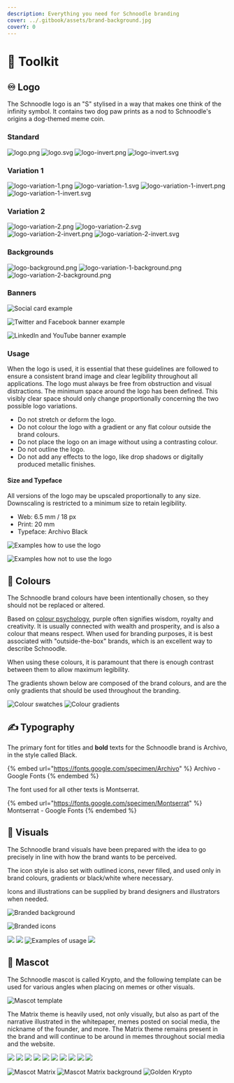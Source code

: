```yaml
---
description: Everything you need for Schnoodle branding
cover: ../.gitbook/assets/brand-background.jpg
coverY: 0
---
```


# 🧰 Toolkit

## ♾️ Logo

The Schnoodle logo is an "S" stylised in a way that makes one think of the infinity symbol. It contains two dog paw prints as a nod to Schnoodle's origins a dog-themed meme coin.

### Standard

![logo.png](../.gitbook/assets/logo.png) ![logo.svg](../.gitbook/assets/logo.svg) ![logo-invert.png](../.gitbook/assets/logo-invert.png) ![logo-invert.svg](../.gitbook/assets/logo-invert.svg)

### Variation 1

![logo-variation-1.png](../.gitbook/assets/logo-variation-1.png) ![logo-variation-1.svg](../.gitbook/assets/logo-variation-1.svg) ![logo-variation-1-invert.png](../.gitbook/assets/logo-variation-1-invert.png) ![logo-variation-1-invert.svg](../.gitbook/assets/logo-variation-1-invert.svg)

### Variation 2

![logo-variation-2.png](../.gitbook/assets/logo-variation-2.png) ![logo-variation-2.svg](../.gitbook/assets/logo-variation-2.svg) ![logo-variation-2-invert.png](../.gitbook/assets/logo-variation-2-invert.png) ![logo-variation-2-invert.svg](../.gitbook/assets/logo-variation-2-invert.svg)

### Backgrounds

![logo-background.png](../.gitbook/assets/logo-background.png) ![logo-variation-1-background.png](../.gitbook/assets/logo-variation-1-background.png) ![logo-variation-2-background.png](../.gitbook/assets/logo-variation-2-background.png)

### Banners

![Social card example](../.gitbook/assets/logo-social.png)

![Twitter and Facebook banner example](../.gitbook/assets/logo-banner-1.png)

![LinkedIn and YouTube banner example](../.gitbook/assets/logo-banner-2.png)

### Usage

When the logo is used, it is essential that these guidelines are followed to ensure a consistent brand image and clear legibility throughout all applications. The logo must always be free from obstruction and visual distractions. The minimum space around the logo has been defined. This visibly clear space should only change proportionally concerning the two possible logo variations.

* Do not stretch or deform the logo.
* Do not colour the logo with a gradient or any flat colour outside the brand colours.
* Do not place the logo on an image without using a contrasting colour.
* Do not outline the logo.
* Do not add any effects to the logo, like drop shadows or digitally produced metallic finishes.

#### Size and Typeface

All versions of the logo may be upscaled proportionally to any size. Downscaling is restricted to a minimum size to retain legibility.

* Web: 6.5 mm / 18 px
* Print: 20 mm
* Typeface: Archivo Black

![Examples how to use the logo](../.gitbook/assets/logo-how-to-use.svg)

![Examples how not to use the logo](../.gitbook/assets/logo-how-not-to-use.svg)

## 🎨 Colours

The Schnoodle brand colours have been intentionally chosen, so they should not be replaced or altered.

Based on [colour psychology](https://en.wikipedia.org/wiki/Color\_psychology), purple often signifies wisdom, royalty and creativity. It is usually connected with wealth and prosperity, and is also a colour that means respect. When used for branding purposes, it is best associated with "outside-the-box" brands, which is an excellent way to describe Schnoodle.

When using these colours, it is paramount that there is enough contrast between them to allow maximum legibility.

The gradients shown below are composed of the brand colours, and are the only gradients that should be used throughout the branding.

![Colour swatches](../.gitbook/assets/brand-colour-swatches.svg) ![Colour gradients](../.gitbook/assets/brand-colour-gradients.svg)

## ✍️ Typography

The primary font for titles and **bold** texts for the Schnoodle brand is Archivo, in the style called Black.

{% embed url="https://fonts.google.com/specimen/Archivo" %}
Archivo - Google Fonts
{% endembed %}

The font used for all other texts is Montserrat.

{% embed url="https://fonts.google.com/specimen/Montserrat" %}
Montserrat - Google Fonts
{% endembed %}

## 👀 Visuals

The Schnoodle brand visuals have been prepared with the idea to go precisely in line with how the brand wants to be perceived.

The icon style is also set with outlined icons, never filled, and used only in brand colours, gradients or black/white where necessary.

Icons and illustrations can be supplied by brand designers and illustrators when needed.

![Branded background](../.gitbook/assets/brand-background.jpg)

![Branded icons](../.gitbook/assets/brand-icons.svg)

![](../.gitbook/assets/brand-example-1.jpg) ![](../.gitbook/assets/brand-example-2.jpg) ![Examples of usage](../.gitbook/assets/brand-example-3.jpg) ![](../.gitbook/assets/brand-example-4.jpg)

## 🐶 Mascot

The Schnoodle mascot is called Krypto, and the following template can be used for various angles when placing on memes or other visuals.

![Mascot template](../.gitbook/assets/mascot-template.png)

The Matrix theme is heavily used, not only visually, but also as part of the narrative illustrated in the whitepaper, memes posted on social media, the nickname of the founder, and more. The Matrix theme remains present in the brand and will continue to be around in memes throughout social media and the website.

![](../.gitbook/assets/mascot-shades-10.png) ![](../.gitbook/assets/mascot-shades-9.png) ![](../.gitbook/assets/mascot-shades-8.png) ![](../.gitbook/assets/mascot-shades-7.png) ![](../.gitbook/assets/mascot-shades-6.png) ![](../.gitbook/assets/mascot-shades-5.png) ![](../.gitbook/assets/mascot-shades-4.png) ![](../.gitbook/assets/mascot-shades-3.png) ![](../.gitbook/assets/mascot-shades-2.png) ![](../.gitbook/assets/mascot-shades-1.png)

![Mascot Matrix](../.gitbook/assets/mascot-matrix.png) ![Mascot Matrix background](../.gitbook/assets/mascot-matrix-bg.png) ![Golden Krypto](../.gitbook/assets/mascot-golden.png)
